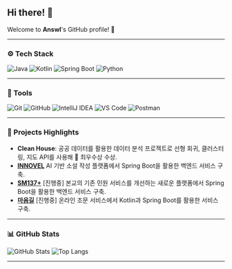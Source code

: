 ## Hi there! 👋
Welcome to **Answl**'s GitHub profile! 🌱

---

### ⚙️ Tech Stack

![Java](https://img.shields.io/badge/Java-007396?style=for-the-badge&logo=Java&logoColor=white)
![Kotlin](https://img.shields.io/badge/Kotlin-0095D5?style=for-the-badge&logo=Kotlin&logoColor=white)
![Spring Boot](https://img.shields.io/badge/Spring%20Boot-6DB33F?style=for-the-badge&logo=Spring%20Boot&logoColor=white)
![Python](https://img.shields.io/badge/Python-3776AB?style=for-the-badge&logo=Python&logoColor=white)

---

### 🔧 Tools
![Git](https://img.shields.io/badge/Git-F05032?style=for-the-badge&logo=Git&logoColor=white)
![GitHub](https://img.shields.io/badge/GitHub-181717?style=for-the-badge&logo=GitHub&logoColor=white)
![IntelliJ IDEA](https://img.shields.io/badge/IntelliJ%20IDEA-000000?style=for-the-badge&logo=IntelliJ%20IDEA&logoColor=white)
![VS Code](https://img.shields.io/badge/VS%20Code-007ACC?style=for-the-badge&logo=Visual%20Studio%20Code&logoColor=white)
![Postman](https://img.shields.io/badge/Postman-FF6C37?style=for-the-badge&logo=Postman&logoColor=white)

---

### 🌟 Projects Highlights
- **Clean House**: 공공 데이터를 활용한 데이터 분석 프로젝트로 선형 회귀, 클러스터링, 지도 API를 사용해 🥇 최우수상 수상.
- [**INNOVEL**](https://github.com/solux-innovel/backend)  AI 기반 소설 작성 플랫폼에서 Spring Boot을 활용한 백엔드 서비스 구축.
- [**SM137+**](https://github.com/SM-137/SM-137-Backend) [진행중] 본교의 기존 민원 서비스를 개선하는 새로운 플랫폼에서 Spring Boot을 활용한 백엔드 서비스 구축.
- [**마음길**](https://github.com/smwu-ITPLE) [진행중] 온라인 조문 서비스에서 Kotlin과 Spring Boot를 활용한 서비스 구축.

---

### 📊 GitHub Stats
![GitHub Stats](https://github-readme-stats.vercel.app/api?username=Answl&show_icons=true&theme=white)
![Top Langs](https://github-readme-stats.vercel.app/api/top-langs/?username=Answl&layout=compact&theme=white)

---
